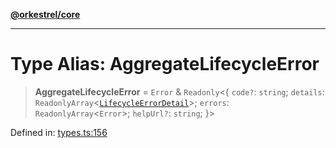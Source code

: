 [**@orkestrel/core**](../index.md)

***

# Type Alias: AggregateLifecycleError

> **AggregateLifecycleError** = `Error` & `Readonly`\<\{ `code?`: `string`; `details`: `ReadonlyArray`\<[`LifecycleErrorDetail`](../interfaces/LifecycleErrorDetail.md)\>; `errors`: `ReadonlyArray`\<`Error`\>; `helpUrl?`: `string`; \}\>

Defined in: [types.ts:156](https://github.com/orkestrel/core/blob/7cc3e19bc4a1e6f96f153d7b931686981208a465/src/types.ts#L156)
